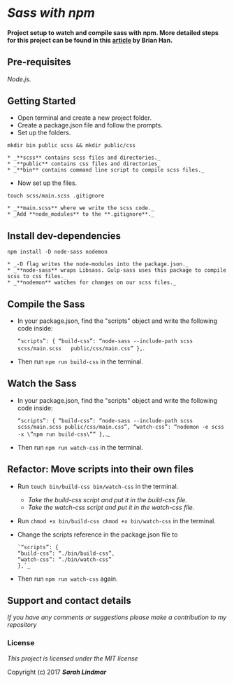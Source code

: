 # _Sass with npm_

#### Project setup to watch and compile sass with npm. More detailed steps for this project can be found in this [article](https://medium.com/@brianhan/watch-compile-your-sass-with-npm-9ba2b878415b) by Brian Han.

## Pre-requisites

_Node.js._

## Getting Started

* Open terminal and create a new project folder.
* Create a package.json file and follow the prompts.
* Set up the folders.

`mkdir bin public scss && mkdir public/css`

    * _**scss** contains scss files and directories._
    * _**public** contains css files and directories_
    * _**bin** contains command line script to compile scss files._
* Now set up the files.

`touch scss/main.scss .gitignore`

    * _**main.scss** where we write the scss code._
    * _Add **node_modules** to the **.gitignore**._

## Install dev-dependencies

`npm install -D node-sass nodemon`

    * _-D flag writes the node-modules into the package.json._
    * _**node-sass** wraps Libsass. Gulp-sass uses this package to compile scss to css files._
    * _**nodemon** watches for changes on our scss files._   

## Compile the Sass

* In your package.json, find the "scripts" object and write the following code inside:

     `“scripts”: {
      “build-css”: “node-sass --include-path scss scss/main.scss   public/css/main.css”
      },`.

* Then run `npm run build-css` in the terminal.

## Watch the Sass

* In your package.json, find the "scripts" object and write the following code inside:

    `“scripts”: {
      “build-css”: “node-sass --include-path scss scss/main.scss public/css/main.css”,
      “watch-css”: “nodemon -e scss -x \”npm run build-css\””
      },`._

* Then run `npm run watch-css` in the terminal.

## Refactor: Move scripts into their own files

* Run `touch bin/build-css bin/watch-css` in the terminal.

    * _Take the build-css script and put it in the build-css file._
    * _Take the watch-css script and put it in the watch-css file._

* Run `chmod +x bin/build-css chmod +x bin/watch-css` in the terminal.
* Change the scripts reference in the package.json file to

      `“scripts”: {
      “build-css”: “./bin/build-css”,
      “watch-css”: “./bin/watch-css”
      },`_
      
* Then run `npm run watch-css` again.     


## Support and contact details

_If you have any comments or suggestions please make a contribution to my repository_

### License

*This project is licensed under the MIT license*

Copyright (c) 2017 **_Sarah Lindmar_**
